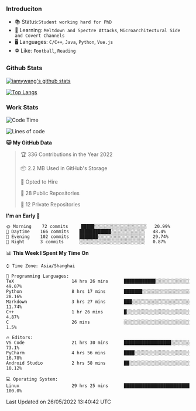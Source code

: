 ### Introduciton

- 📚 Status:`Student working hard for PhD`
- 🔎 Learning: `Meltdown and Spectre Attacks`, `Microarchitectural Side and Covert Channels`
- 🖥️ Languages: `C/C++`, `Java`, `Python`, `Vue.js`
- ⚽ Like: `Football`, `Reading`

### Github Stats

[![iamywang's github stats](https://github-readme-stats.vercel.app/api?username=iamywang&count_private=true&show_icons=true)]()

[![Top Langs](https://github-readme-stats.vercel.app/api/top-langs/?username=iamywang&layout=compact)]()

### Work Stats

<!--START_SECTION:waka-->
![Code Time](http://img.shields.io/badge/Code%20Time-356%20hrs-blue)

![Lines of code](https://img.shields.io/badge/From%20Hello%20World%20I%27ve%20Written--40%20Thousand%20lines%20of%20code-blue)

**🐱 My GitHub Data** 

> 🏆 336 Contributions in the Year 2022
 > 
> 📦 2.2 MB Used in GitHub's Storage 
 > 
> 💼 Opted to Hire
 > 
> 📜 28 Public Repositories 
 > 
> 🔑 12 Private Repositories  
 > 
**I'm an Early 🐤** 

```text
🌞 Morning    72 commits     █████░░░░░░░░░░░░░░░░░░░░   20.99% 
🌆 Daytime    166 commits    ████████████░░░░░░░░░░░░░   48.4% 
🌃 Evening    102 commits    ███████░░░░░░░░░░░░░░░░░░   29.74% 
🌙 Night      3 commits      ░░░░░░░░░░░░░░░░░░░░░░░░░   0.87%

```


📊 **This Week I Spent My Time On** 

```text
⌚︎ Time Zone: Asia/Shanghai

💬 Programming Languages: 
TeX                      14 hrs 26 mins      ████████████░░░░░░░░░░░░░   49.07% 
Python                   8 hrs 17 mins       ███████░░░░░░░░░░░░░░░░░░   28.16% 
Markdown                 3 hrs 27 mins       ███░░░░░░░░░░░░░░░░░░░░░░   11.74% 
C++                      1 hr 26 mins        █░░░░░░░░░░░░░░░░░░░░░░░░   4.87% 
C                        26 mins             ░░░░░░░░░░░░░░░░░░░░░░░░░   1.5%

🔥 Editors: 
VS Code                  21 hrs 30 mins      ██████████████████░░░░░░░   73.1% 
PyCharm                  4 hrs 56 mins       ████░░░░░░░░░░░░░░░░░░░░░   16.78% 
Android Studio           2 hrs 58 mins       ██░░░░░░░░░░░░░░░░░░░░░░░   10.12%

💻 Operating System: 
Linux                    29 hrs 25 mins      █████████████████████████   100.0%

```


 Last Updated on 26/05/2022 13:40:42 UTC
<!--END_SECTION:waka-->
